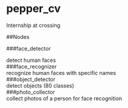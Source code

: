 # pepper_cv
Internship at crossing  
  
##Nodes

###face_detector

detect human faces  
###face_recognizer  
recognize human faces with specific names  
###object_detector  
detect objects (80 classes)  
###photo_collector  
collect photos of a person for face recognition  
